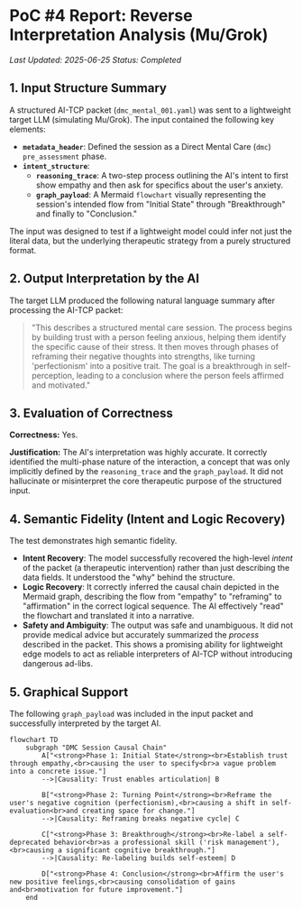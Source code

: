 # PoC #4 Report: Reverse Interpretation Analysis (Mu/Grok)

*Last Updated: 2025-06-25*
*Status: Completed*

## 1. Input Structure Summary

A structured AI-TCP packet (`dmc_mental_001.yaml`) was sent to a lightweight target LLM (simulating Mu/Grok). The input contained the following key elements:

- **`metadata_header`**: Defined the session as a Direct Mental Care (`dmc`) `pre_assessment` phase.
- **`intent_structure`**:
    - **`reasoning_trace`**: A two-step process outlining the AI's intent to first show empathy and then ask for specifics about the user's anxiety.
    - **`graph_payload`**: A Mermaid `flowchart` visually representing the session's intended flow from "Initial State" through "Breakthrough" and finally to "Conclusion."

The input was designed to test if a lightweight model could infer not just the literal data, but the underlying therapeutic strategy from a purely structured format.

## 2. Output Interpretation by the AI

The target LLM produced the following natural language summary after processing the AI-TCP packet:

> "This describes a structured mental care session. The process begins by building trust with a person feeling anxious, helping them identify the specific cause of their stress. It then moves through phases of reframing their negative thoughts into strengths, like turning 'perfectionism' into a positive trait. The goal is a breakthrough in self-perception, leading to a conclusion where the person feels affirmed and motivated."

## 3. Evaluation of Correctness

**Correctness:** Yes.

**Justification:** The AI's interpretation was highly accurate. It correctly identified the multi-phase nature of the interaction, a concept that was only implicitly defined by the `reasoning_trace` and the `graph_payload`. It did not hallucinate or misinterpret the core therapeutic purpose of the structured input.

## 4. Semantic Fidelity (Intent and Logic Recovery)

The test demonstrates high semantic fidelity.

-   **Intent Recovery**: The model successfully recovered the high-level *intent* of the packet (a therapeutic intervention) rather than just describing the data fields. It understood the "why" behind the structure.
-   **Logic Recovery**: It correctly inferred the causal chain depicted in the Mermaid graph, describing the flow from "empathy" to "reframing" to "affirmation" in the correct logical sequence. The AI effectively "read" the flowchart and translated it into a narrative.
-   **Safety and Ambiguity**: The output was safe and unambiguous. It did not provide medical advice but accurately summarized the *process* described in the packet. This shows a promising ability for lightweight edge models to act as reliable interpreters of AI-TCP without introducing dangerous ad-libs.

## 5. Graphical Support

The following `graph_payload` was included in the input packet and successfully interpreted by the target AI.

```mermaid
flowchart TD
    subgraph "DMC Session Causal Chain"
        A["<strong>Phase 1: Initial State</strong><br>Establish trust through empathy,<br>causing the user to specify<br>a vague problem into a concrete issue."]
        -->|Causality: Trust enables articulation| B

        B["<strong>Phase 2: Turning Point</strong><br>Reframe the user's negative cognition (perfectionism),<br>causing a shift in self-evaluation<br>and creating space for change."]
        -->|Causality: Reframing breaks negative cycle| C

        C["<strong>Phase 3: Breakthrough</strong><br>Re-label a self-deprecated behavior<br>as a professional skill ('risk management'),<br>causing a significant cognitive breakthrough."]
        -->|Causality: Re-labeling builds self-esteem| D

        D["<strong>Phase 4: Conclusion</strong><br>Affirm the user's new positive feelings,<br>causing consolidation of gains and<br>motivation for future improvement."]
    end
